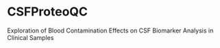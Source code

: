 # CSFProteoQC
Exploration of Blood Contamination Effects on CSF Biomarker Analysis in Clinical Samples
